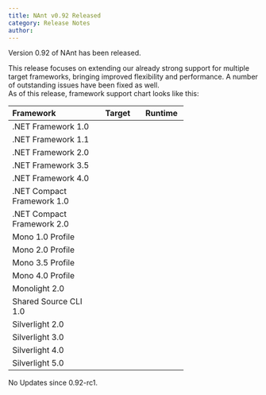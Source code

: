 ```yaml
---
title: NAnt v0.92 Released
category: Release Notes
author: 
---
```


Version 0.92 of NAnt has been released.

This release focuses on extending our already strong support for multiple target frameworks, bringing improved flexibility and performance. A number of outstanding issues have been fixed as well.  
As of this release, framework support chart looks like this:  

<table class="table table-striped" style="width: 70%;">
    <colgroup>
        <col style="width: 50%;text-align: left;">
        <col style="width: 25%;text-align: center;">
        <col style="width: 25%;text-align: center;">
    </colgroup>
    <thead>
        <tr>
            <th style="width: 50%;text-align: left;">Framework</th>
            <th>Target</th>
            <th>Runtime</th>
        </tr>
    </thead>
    <tbody>
        <tr>
            <td>.NET Framework 1.0</td>
            <td style="text-align: center;"><i class="fa fa-check"></i</td>
            <td style="text-align: center;"></td>
        </tr>
        <tr>
            <td>.NET Framework 1.1</td>
            <td style="text-align: center;"><i class="fa fa-check"></i></td>
            <td style="text-align: center;"></td>
        </tr>
        <tr>
            <td>.NET Framework 2.0</td>
            <td style="text-align: center;"><i class="fa fa-check"></i></td>
            <td style="text-align: center;"><i class="fa fa-check"></i></td>
        </tr>
        <tr>
            <td>.NET Framework 3.5</td>
            <td style="text-align: center;"><i class="fa fa-check"></i></td>
            <td style="text-align: center;"><i class="fa fa-check"></i></td>
        </tr>
        <tr>
            <td>.NET Framework 4.0</td>
            <td style="text-align: center;"><i class="fa fa-check"></i></td>
            <td style="text-align: center;"><i class="fa fa-check"></i></td>
        </tr>
        <tr>
            <td>.NET Compact Framework 1.0</td>
            <td style="text-align: center;"><i class="fa fa-check"></i></td>
            <td style="text-align: center;"></td>
        </tr>
        <tr>
            <td>.NET Compact Framework 2.0</td>
            <td style="text-align: center;"><i class="fa fa-check"></i></td>
            <td style="text-align: center;"></td>
        </tr>
        <tr>
            <td>Mono 1.0 Profile</td>
            <td style="text-align: center;"><i class="fa fa-check"></i></td>
            <td style="text-align: center;"></td>
        </tr>
        <tr>
            <td>Mono 2.0 Profile</td>
            <td style="text-align: center;"><i class="fa fa-check"></i></td>
            <td style="text-align: center;"><i class="fa fa-check"></i></td>
        </tr>
        <tr>
            <td>Mono 3.5 Profile</td>
            <td style="text-align: center;"><i class="fa fa-check"></i></td>
            <td style="text-align: center;"><i class="fa fa-check"></i></td>
        </tr>
        <tr>
            <td>Mono 4.0 Profile</td>
            <td style="text-align: center;"><i class="fa fa-check"></i></td>
            <td style="text-align: center;"><i class="fa fa-check"></i></td>
        </tr>
        <tr>
            <td>Monolight 2.0</td>
            <td style="text-align: center;"><i class="fa fa-check"></i></td>
            <td style="text-align: center;"></td>
        </tr>
        <tr>
            <td>Shared Source CLI 1.0</td>
            <td style="text-align: center;"><i class="fa fa-check"></i></td>
            <td style="text-align: center;"></td>
        </tr>
        <tr>
            <td>Silverlight 2.0</td>
            <td style="text-align: center;"><i class="fa fa-check"></i></td>
            <td style="text-align: center;"></td>
        </tr>
        <tr>
            <td>Silverlight 3.0</td>
            <td style="text-align: center;"><i class="fa fa-check"></i></td>
            <td style="text-align: center;"></td>
        </tr>
        <tr>
            <td>Silverlight 4.0</td>
            <td style="text-align: center;"><i class="fa fa-check"></i></td>
            <td style="text-align: center;"></td>
        </tr>
        <tr>
            <td>Silverlight 5.0</td>
            <td style="text-align: center;"><i class="fa fa-check"></i></td>
            <td style="text-align: center;"></td>
        </tr>
    </tbody>
</table>


No Updates since 0.92-rc1.
